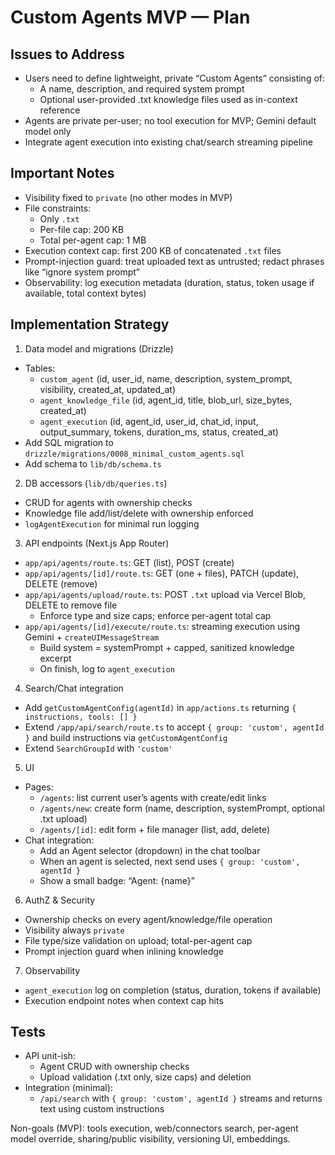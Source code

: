 # Custom Agents MVP — Plan

## Issues to Address
- Users need to define lightweight, private “Custom Agents” consisting of:
  - A name, description, and required system prompt
  - Optional user-provided .txt knowledge files used as in-context reference
- Agents are private per-user; no tool execution for MVP; Gemini default model only
- Integrate agent execution into existing chat/search streaming pipeline

## Important Notes
- Visibility fixed to `private` (no other modes in MVP)
- File constraints:
  - Only `.txt`
  - Per-file cap: 200 KB
  - Total per-agent cap: 1 MB
- Execution context cap: first 200 KB of concatenated `.txt` files
- Prompt-injection guard: treat uploaded text as untrusted; redact phrases like “ignore system prompt”
- Observability: log execution metadata (duration, status, token usage if available, total context bytes)

## Implementation Strategy
1) Data model and migrations (Drizzle)
- Tables:
  - `custom_agent` (id, user_id, name, description, system_prompt, visibility, created_at, updated_at)
  - `agent_knowledge_file` (id, agent_id, title, blob_url, size_bytes, created_at)
  - `agent_execution` (id, agent_id, user_id, chat_id, input, output_summary, tokens, duration_ms, status, created_at)
- Add SQL migration to `drizzle/migrations/0008_minimal_custom_agents.sql`
- Add schema to `lib/db/schema.ts`

2) DB accessors (`lib/db/queries.ts`)
- CRUD for agents with ownership checks
- Knowledge file add/list/delete with ownership enforced
- `logAgentExecution` for minimal run logging

3) API endpoints (Next.js App Router)
- `app/api/agents/route.ts`: GET (list), POST (create)
- `app/api/agents/[id]/route.ts`: GET (one + files), PATCH (update), DELETE (remove)
- `app/api/agents/upload/route.ts`: POST `.txt` upload via Vercel Blob, DELETE to remove file
  - Enforce type and size caps; enforce per-agent total cap
- `app/api/agents/[id]/execute/route.ts`: streaming execution using Gemini + `createUIMessageStream`
  - Build system = systemPrompt + capped, sanitized knowledge excerpt
  - On finish, log to `agent_execution`

4) Search/Chat integration
- Add `getCustomAgentConfig(agentId)` in `app/actions.ts` returning `{ instructions, tools: [] }`
- Extend `/app/api/search/route.ts` to accept `{ group: 'custom', agentId }` and build instructions via `getCustomAgentConfig`
- Extend `SearchGroupId` with `'custom'`

5) UI
- Pages:
  - `/agents`: list current user’s agents with create/edit links
  - `/agents/new`: create form (name, description, systemPrompt, optional .txt upload)
  - `/agents/[id]`: edit form + file manager (list, add, delete)
- Chat integration:
  - Add an Agent selector (dropdown) in the chat toolbar
  - When an agent is selected, next send uses `{ group: 'custom', agentId }`
  - Show a small badge: “Agent: {name}”

6) AuthZ & Security
- Ownership checks on every agent/knowledge/file operation
- Visibility always `private`
- File type/size validation on upload; total-per-agent cap
- Prompt injection guard when inlining knowledge

7) Observability
- `agent_execution` log on completion (status, duration, tokens if available)
- Execution endpoint notes when context cap hits

## Tests
- API unit-ish: 
  - Agent CRUD with ownership checks
  - Upload validation (.txt only, size caps) and deletion
- Integration (minimal): 
  - `/api/search` with `{ group: 'custom', agentId }` streams and returns text using custom instructions

Non-goals (MVP): tools execution, web/connectors search, per-agent model override, sharing/public visibility, versioning UI, embeddings.
